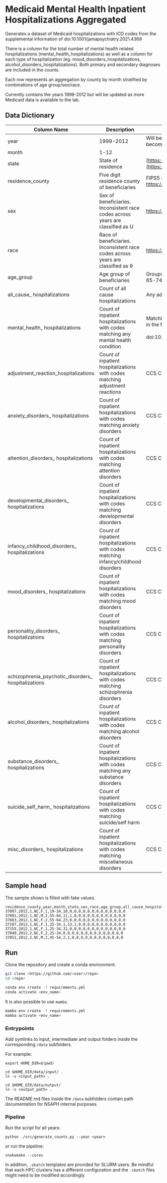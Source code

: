 # Medicaid Mental Health Inpatient Hospitalizations Aggregated 

Generates a dataset of Medicaid hospitalizations with ICD codes from the supplemental information of doi:10.1001/jamapsychiatry.2021.4369

There is a column for the total number of mental health related hospitalizations (mental_health_hospitalizations) as well as a column for each type of hospitalization (eg. mood_disorders_hospitalizations, alcohol_disorders_hospitalizations). Both primary and secondary diagnoses are included in the counts.

Each row represents an aggregation by county by month stratified by combinations of age group/sex/race.

Currently contains the years 1999-2012 but will be updated as more Medicaid data is available to the lab.

## Data Dictionary


| Column Name | Description | Notes |
| -------------------------------------------------- | ----------------------------------------------------------------------------------- | --------------------------------------------------------------------------------------------------------------------------------- |
 |year                                               | 1999-2012                                                                           | Will be updated to include more years as the Medicaid data becomes available                                                      |
| month                                              | 1-12                                                                                |                                                                                                                                   |
| state                                              | State of residence                                                                  | [https://resdac.org/cms-data/variables/state](https://resdac.org/cms-data/variables/state)                                        |
| residence_county                                   | Five digit residence county of beneficiaries                                        | FIPS5 code https://transition.fcc.gov/oet/info/maps/census/fips/fips.txt                                                          |
| sex                                                | Sex of beneficiaries. Inconsistent race codes across years are classified as U                                                            | https://resdac.org/cms-data/variables/raceethnicity-msis                                            |
| race                                               | Race of beneficiaries. Inconsistent race codes across years are classified as 9 | https://resdac.org/cms-data/variables/raceethnicity-msis     |
| age_group                                          | Age group of beneficiaries                                                          | Groups: 0-18, 19-24, 25-34, 35-44, 45-54, 55-64, 65-74, 75-84, 85+                                                                |
| all_cause_ hospitalizations                     | Count of all cause hospitalizations | Any admission |
| mental_health_ hospitalizations                     | Count of inpatient hospitalizations with codes matching any mental health condition | Matching any ICD code from the supplemental information in the following publication:<br><br>doi:10.1001/jamapsychiatry.2021.4369 |
| adjustment_reaction_hospitalizations               | Count of inpatient hospitalizations with codes matching adjustment reactions        | CCS Code 650 doi:10.1001/jamapsychiatry.2021.4369                                                                                 |
| anxiety_disorders_ hospitalizations                 | Count of inpatient hospitalizations with codes matching anxiety disorders           | CCS Code 651 doi:10.1001/jamapsychiatry.2021.4369                                                                                 |
| attention_disorders_ hospitalizations               | Count of inpatient hospitalizations with codes matching attention disorders         | CCS Code 652 doi:10.1001/jamapsychiatry.2021.4369                                                                                 |
| developmental_disorders_ hospitalizations           | Count of inpatient hospitalizations with codes matching developmental disorders     | CCS Code 654 doi:10.1001/jamapsychiatry.2021.4369                                                                                 |
| infancy_childhood_disorders_ hospitalizations       | Count of inpatient hospitalizations with codes matching infancy/childhood disorders | CCS Code 655 doi:10.1001/jamapsychiatry.2021.4369                                                                                 |
| mood_disorders_ hospitalizations                    | Count of inpatient hospitalizations with codes matching mood disorders              | CCS Code 657 doi:10.1001/jamapsychiatry.2021.4369                                                                                 |
| personality_disorders_ hospitalizations             | Count of inpatient hospitalizations with codes matching personality disorders       | CCS Code 658 doi:10.1001/jamapsychiatry.2021.4369                                                                                 |
| schizophrenia_psychotic_disorders_ hospitalizations | Count of inpatient hospitalizations with codes matching schizophrenia disorders     | CCS Code 659 doi:10.1001/jamapsychiatry.2021.4369                                                                                 |
| alcohol_disorders_ hospitalizations                 | Count of inpatient hospitalizations with codes matching alcohol disorders           | CCS Code 660 doi:10.1001/jamapsychiatry.2021.4369                                                                                 |
| substance_disorders_ hospitalizations               | Count of inpatient hospitalizations with codes matching any substance disorders     | CCS Code 661 doi:10.1001/jamapsychiatry.2021.4369                                                                                 |
| suicide_self_harm_ hospitalizations                 | Count of inpatient hospitalizations with codes matching suicide/self harm           | CCS Code 662 doi:10.1001/jamapsychiatry.2021.4369                                                                                 |
| misc_disorders_ hospitalizations                    | Count of inpatient hospitalizations with codes matching miscellaneous disorders     | CCS Code 670 doi:10.1001/jamapsychiatry.2021.4369                                                                                 |

## Sample head

The sample shown is filled with fake values.

```
residence_county,year,month,state,sex,race,age_group,all_cause_hospitalizations,mental_health_hospitalizations,adjustment_reaction_hospitalizations,anxiety_disorders_hospitalizations,attention_disorders_hospitalizations,developmental_disorders_hospitalizations,infancy_childhood_disorders_hospitalizations,mood_disorders_hospitalizations,personality_disorders_hospitalizations,schizophrenia_psychotic_disorders_hospitalizations,alcohol_disorders_hospitalizations,substance_disorders_hospitalizations,suicide_self_harm_hospitalizations,misc_disorders_hospitalizations
37007,2012,1,NC,F,1,19-24,10,0,0,0,0,0,0,0,0,0,0,0,0,0
37081,2012,1,NC,M,2,55-64,11,1,0,0,0,0,0,0,0,0,0,0,0,0
37083,2012,1,NC,F,2,55-64,23,0,0,0,0,0,0,0,0,0,0,0,0,0
37107,2012,1,NC,F,1,25-34,1,13,1,0,0,0,0,0,0,0,0,0,0,0
37155,2012,1,NC,F,1,25-34,31,0,0,0,0,0,0,0,0,0,0,0,0,0
37049,2012,2,NC,F,2,25-34,8,0,0,0,0,0,0,0,0,0,0,0,0,0
37051,2012,2,NC,M,2,45-54,2,1,0,0,0,0,0,0,0,0,0,0,0,0
```

## Run

Clone the repository and create a conda environment.

```bash
git clone <https://github.com/<user>/repo>
cd <repo>

conda env create -f requirements.yml
conda activate <env_name>
```

It is also possible to use `mamba`.

```bash
mamba env create -f requirements.yml
mamba activate <env_name>
```

### Entrypoints

Add symlinks to input, intermediate and output folders inside the corresponding `/data` subfolders.

For example:

```
export HOME_DIR=$(pwd)

cd $HOME_DIR/data/input/ .
ln -s <input_path> .

cd $HOME_DIR/data/output/
ln -s <output_path> .
```

The README.md files inside the `/data` subfolders contain path documentation for NSAPH internal purposes.

### Pipeline

Run the script for all years:

```
python ./src/generate_counts.py --year <year>
```

or run the pipeline:

```
snakemake --cores
```

In addition, `.sbatch` templates are provided for SLURM users. Be mindful that each HPC clusters has a different configuration and the `.sbatch` files might need to be modified accordingly. 